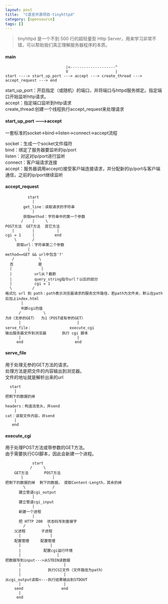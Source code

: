 ```yaml
---
layout: post
title:  "C语言开源项目-tinyhttpd"
category: [opensource]
tags: []
---
```


> tinyhttpd 是一个不到 500 行的超轻量型 Http Server，用来学习非常不错，可以帮助我们真正理解服务器程序的本质。

<!-- more -->

#### main

```
                           |<--------------------^
                           V                     |
start ----> start_up_port ---> accept ---> create_thread ---> accept_request ---> end
```

start_up_port：开启指定（或随机）的端口，并将端口与httpd服务绑定。指定端口开始监听http请求。  
accept：指定端口监听到http请求  
create_thread:创建一个线程执行accept_request来处理请求

#### start_up_port --->accept

一套标准的socket->bind->listen->connect->accept流程

socket：生成一个socket文件描符    
bind：绑定了服务器要监听的ip/port  
listen：对这对ip/port进行监听  
connect：客户端请求连接  
accept：服务器调用accept()接受客户端连接请求，并分配新的ip/port与客户端通信，之前的ip/port继续监听  

#### accept_request

```
          start
            |
        get_line：读取请求的字符串
            |
        获取method：字符串中的第一个参数
       /    |     \
POST方法  GET方法  其它方法
   |        |          |
cgi = 1     |         end
    \       /
     获取url：字符串第二个参数
          |
method==GET && url中包含'?'
   /           \
  否           是
  |             |
  |          url从？截断
  |          query_string指令url？以后的部分
  |          cgi = 1
  \         /
格式化 url 到 path：path表示浏览器请求的服务文件路径，若path为文件夹，默认在path后加上index.html
       |
       判断cgi的值
      /          \
为0（无参的GET）  为1（POST或有参的GET）
      |                         |
serve_file：                 execute_cgi
输出服务器文件到浏览器       执行 cgi 脚本
      |                         |
     end                       end
```

#### serve_file

用于处理无参的GET方法的请求。  
处理方法是把文件的内容输出到浏览器。  
文件的地址就是解析出来的url  

```
  start
    |
把剩下的数据扔掉
    |
headers：构造消息头，并send
    |
cat：读取文件内容，并send
    |
   end
```
#### execute_cgi

用于处理POST方法或带参数的GET方法。   
由于需要执行CGI脚本，因此会新建一个进程。  

```
            start
           /     \
    GET方法       POST方法
       |             |
把剩下的数据扔掉  剩下的数据， 提取Content-Length，其余扔掉
        \            /
      建立管道cgi_output
            |
      建立管道cgi_input
            |
      新建一个进程
            |
      把 HTTP 200  状态码写到套接字
        /          \
    父进程       子进程
      |             |
    配置管理     配置管理
      |             |
      |          配置cgi运行环境
      |                |
把数据写到input--->从STDIN读数据
      |                   |
      |            执行CGI文件（文件路径为path）
      |                   |
从cgi_output读取<---执行结果输出到STDOUT
      |                   |
    send                 end
      |
     end
```
